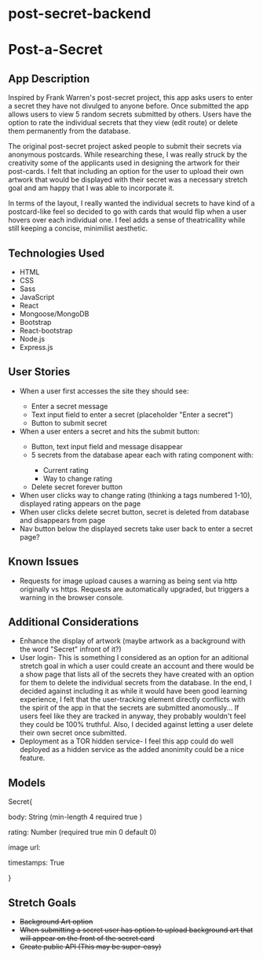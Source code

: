 # post-secret-backend
<h1>Post-a-Secret</h1>

<h2>App Description</h2>
<p>Inspired by Frank Warren's post-secret project, this app asks users to enter a secret they have not divulged to anyone before. Once submitted the app allows users to view 5 random secrets submitted by others. Users have the option to rate the individual secrets that they view (edit route) or delete them permanently from the database.</p>

<p>The original post-secret project asked people to submit their secrets via anonymous postcards. While researching these, I was really struck by the creativity some of the applicants used in designing the artwork for their post-cards. I felt that including an option for the user to upload their own artwork that would be displayed with their secret was a necessary stretch goal and am happy that I was able to incorporate it.</p>

<p>In terms of the layout, I really wanted the individual secrets to have kind of a postcard-like feel so decided to go with cards that would flip when a user hovers over each individual one. I feel adds a sense of theatricallity while still keeping a concise, minimilist aesthetic.</p>

<h2>Technologies Used</h2>
<ul>
    <li>HTML</li>
    <li>CSS</li>
    <li>Sass</li>
    <li>JavaScript</li>
    <li>React</li>
    <li>Mongoose/MongoDB</li>
    <li>Bootstrap</li>
    <li>React-bootstrap</li>
    <li>Node.js</li>
    <li>Express.js</li>
</ul>

<h2>User Stories</h2>
<ul>
    <li>When a user first accesses the site they should see:</li>
        <ul>
            <li>Enter a secret message</li>
            <li>Text input field to enter a secret (placeholder "Enter a secret")</li>
            <li>Button to submit secret</li>
        </ul>
    <li>When a user enters a secret and hits the submit button:</li>
    <ul>
        <li>Button, text input field and message disappear</li>
        <li>5 secrets from the database apear each with rating component with:</li>
        <ul>
            <li>Current rating</li>
            <li>Way to change rating</li>
        </ul>
        <li>Delete secret forever button</li>
    </ul>
    <li>When user clicks way to change rating (thinking a tags numbered 1-10), displayed rating appears on the page</li>
    <li>When user clicks delete secret button, secret is deleted from database and disappears from page</li>
    <li>Nav button below the displayed secrets take user back to enter a secret page?</li>
</ul>

<h2>Known Issues</h2>
<ul>
    <li>Requests for image upload causes a warning as being sent via http originally vs https. Requests are automatically upgraded, but triggers a warning in the browser console.</li>
</ul>

<h2>Additional Considerations</h2>
<ul>
    <li>Enhance the display of artwork (maybe artwork as a background with the word "Secret" infront of it?)</li>
    <li>User login- This is something I considered as an option for an aditional stretch goal in which a user could create an account and there would be a show page that lists all of the secrets they have created with an option for them to delete the individual secrets from the database. In the end, I decided against including it as while it would have been good learning experience, I felt that the user-tracking element directly conflicts with the spirit of the app in that the secrets are submitted anomously... If users feel like they are tracked in anyway, they probably wouldn't feel they could be 100% truthful. Also, I decided against letting a user delete their own secret once submitted.</li>
    <li>Deployment as a TOR hidden service- I feel this app could do well deployed as a hidden service as the added anonimity could be a nice feature.</li>
</ul>

<h2>Models</h2>
    <p>Secret{</p>
        <p>body: String (min-length 4 required true )</p>
        <p>rating: Number (required true min 0 default 0)</p>
        <p>image url:</p>
        <p>timestamps: True</p>
    <p>}</P>


<h2>Stretch Goals</h2>
<ul>
    <li><s>Background Art option</s></li>
    <li><s>When submitting a secret user has option to upload background art that will appear on the front of the secret card</s></li>
    <li><s>Create public API (This may be super-easy)</s></li>
</ul>
